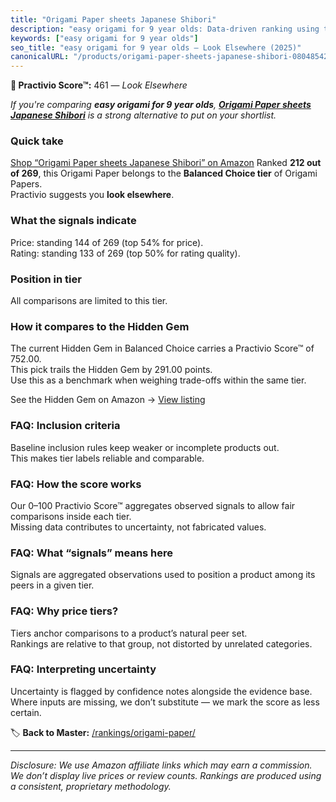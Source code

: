 ```yaml
---
title: "Origami Paper sheets Japanese Shibori"
description: "easy origami for 9 year olds: Data-driven ranking using the Practivio Score™. Positioned by quality, value, demand, findability, momentum."
keywords: ["easy origami for 9 year olds"]
seo_title: "easy origami for 9 year olds — Look Elsewhere (2025)"
canonicalURL: "/products/origami-paper-sheets-japanese-shibori-0804854246/"
---
```


**🚫 Practivio Score™:** 461 — _Look Elsewhere_


*If you're comparing **easy origami for 9 year olds**, **[Origami Paper sheets Japanese Shibori](https://www.amazon.com/dp/0804854246?tag=practivio-20)** is a strong alternative to put on your shortlist.*
### Quick take
[Shop “Origami Paper sheets Japanese Shibori” on Amazon](https://www.amazon.com/dp/0804854246?tag=practivio-20)
Ranked **212 out of 269**, this Origami Paper belongs to the **Balanced Choice tier** of Origami Papers.  
Practivio suggests you **look elsewhere**.

### What the signals indicate
Price: standing 144 of 269 (top 54% for price).  
Rating: standing 133 of 269 (top 50% for rating quality).  

### Position in tier
All comparisons are limited to this tier.

### How it compares to the Hidden Gem
The current Hidden Gem in Balanced Choice carries a Practivio Score™ of 752.00.  
This pick trails the Hidden Gem by 291.00 points.  
Use this as a benchmark when weighing trade-offs within the same tier.  

See the Hidden Gem on Amazon → [View listing](https://www.amazon.com/dp/B07VYVH18C?tag=practivio-20)

### FAQ: Inclusion criteria
Baseline inclusion rules keep weaker or incomplete products out.  
This makes tier labels reliable and comparable.

### FAQ: How the score works
Our 0–100 Practivio Score™ aggregates observed signals to allow fair comparisons inside each tier.  
Missing data contributes to uncertainty, not fabricated values.

### FAQ: What “signals” means here
Signals are aggregated observations used to position a product among its peers in a given tier.

### FAQ: Why price tiers?
Tiers anchor comparisons to a product’s natural peer set.  
Rankings are relative to that group, not distorted by unrelated categories.

### FAQ: Interpreting uncertainty
Uncertainty is flagged by confidence notes alongside the evidence base.  
Where inputs are missing, we don’t substitute — we mark the score as less certain.


🏷️ **Back to Master:** [/rankings/origami-paper/](/rankings/origami-paper/)

---
_Disclosure: We use Amazon affiliate links which may earn a commission. We don’t display live prices or review counts. Rankings are produced using a consistent, proprietary methodology._
